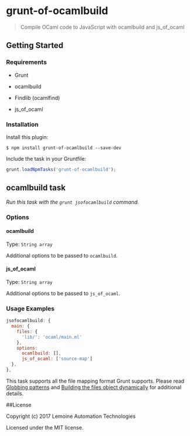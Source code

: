 # grunt-of-ocamlbuild

> Compile OCaml code to JavaScript with ocamlbuild and js_of_ocaml


## Getting Started

### Requirements

* Grunt

* ocamlbuild

* Findlib (ocamlfind)

* js_of_ocaml


### Installation

Install this plugin:

```shell
$ npm install grunt-of-ocamlbuild --save-dev
```


Include the task in your Gruntfile:

```js
grunt.loadNpmTasks('grunt-of-ocamlbuild');
```


## ocamlbuild task

_Run this task with the `grunt jsofocamlbuild` command._

### Options

#### ocamlbuild
Type: `String array`

Additional options to be passed to `ocamlbuild`.


#### js_of_ocaml
Type: `String array`

Additional options to be passed to `js_of_ocaml`.


### Usage Examples

```js
jsofocamlbuild: {
  main: {
    files: {
      'lib/': 'ocaml/main.ml'
    },
    options:
      ocamlbuild: [],
      js_of_ocaml: ['source-map']
  },
},
```

This task supports all the file mapping format Grunt supports. Please read [Globbing patterns](http://gruntjs.com/configuring-tasks#globbing-patterns) and [Building the files object dynamically](http://gruntjs.com/configuring-tasks#building-the-files-object-dynamically) for additional details.


##License

Copyright (c) 2017 Lemoine Automation Technologies

Licensed under the MIT license.
